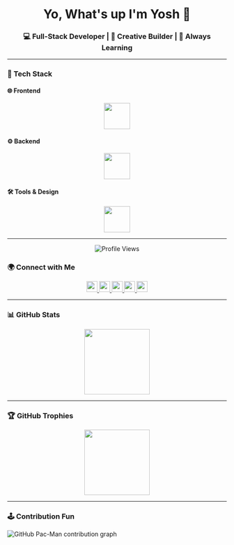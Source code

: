 <h1 align="center">Yo, What's up I'm Yosh 👋</h1> 
<h3 align="center">💻 Full-Stack Developer | 🎨 Creative Builder | 🚀 Always Learning</h3>

---

### 🚀 Tech Stack  

#### 🌐 Frontend
<div align="center">
  <img src="https://skillicons.dev/icons?i=html,css,js,react,tailwind,bootstrap" height="60" />
</div>

#### ⚙️ Backend
<div align="center">
  <img src="https://skillicons.dev/icons?i=php,laravel,java,lua,mysql,postgres" height="60" />
</div>

#### 🛠️ Tools & Design
<div align="center">
  <img src="https://skillicons.dev/icons?i=git,github,vscode,idea,figma,blender,powershell,robloxstudio" height="60" />
</div>

---
<div align="center">
  <img src="https://komarev.com/ghpvc/?username=YoshBatula&style=for-the-badge&color=blue" alt="Profile Views" />
</div>

### 🌍 Connect with Me
<div align="center">
  <a href="https://facebook.com/yosh.batula.35" target="_blank">
    <img src="https://img.shields.io/static/v1?message=Facebook&logo=facebook&label=&color=1877F2&logoColor=white&labelColor=&style=for-the-badge" height="25" />
  </a>
  <a href="https://www.linkedin.com/in/yosh-batula-90b277333/" target="_blank">
    <img src="https://img.shields.io/static/v1?message=LinkedIn&logo=linkedin&label=&color=0077B5&logoColor=white&labelColor=&style=for-the-badge" height="25" />
  </a>
  <a href="https://www.instagram.com/yoshiem_/" target="_blank">
    <img src="https://img.shields.io/static/v1?message=Instagram&logo=instagram&label=&color=E4405F&logoColor=white&labelColor=&style=for-the-badge" height="25" />
  </a>
  <a href="https://discordapp.com/users/yoshimurae" target="_blank">
    <img src="https://img.shields.io/static/v1?message=Discord&logo=discord&label=&color=7289DA&logoColor=white&labelColor=&style=for-the-badge" height="25" />
  </a>
  <a href="mailto:yoshbatula2@gmail.com">
    <img src="https://img.shields.io/static/v1?message=Email&logo=gmail&label=&color=D14836&logoColor=white&labelColor=&style=for-the-badge" height="25" />
  </a>
</div>



---

### 📊 GitHub Stats
<div align="center">
  <img src="https://streak-stats.demolab.com?user=YoshBatula&theme=dracula&hide_border=false&border_radius=5" height="150" />
</div>

---

### 🏆 GitHub Trophies
<div align="center">
  <img src="https://github-profile-trophy.vercel.app/?username=YoshBatula&theme=dracula&row=1&margin-w=8&margin-h=8&no-bg=false&no-frame=false" height="150" />
</div>

---

### 🕹️ Contribution Fun
<picture>
  <source media="(prefers-color-scheme: dark)" srcset="https://raw.githubusercontent.com/YoshBatula/YoshBatula/output/pacman-contribution-graph-dark.svg">
  <source media="(prefers-color-scheme: light)" srcset="https://raw.githubusercontent.com/YoshBatula/YoshBatula/output/pacman-contribution-graph.svg">
  <img alt="GitHub Pac-Man contribution graph" src="https://raw.githubusercontent.com/YoshBatula/YoshBatula/output/pacman-contribution-graph.svg">
</picture>

